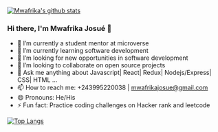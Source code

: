 [![Mwafrika's github stats](https://github-readme-stats.vercel.app/api?username=mwafrika&show_icons=true&theme=radical)](https://github.com/mwafrika/github-readme-stats)

### Hi there, I'm Mwafrika Josué 👋

 - 🔭 I’m currently a student mentor at microverse 
 - 🌱 I’m currently learning software development
 - 🤔 I’m looking for new opportunities in software development
 - 👯 I’m looking to collaborate on open source projects
 - 💬 Ask me anything about Javascript| React| Redux| Nodejs/Express| CSS| HTML ... 
 - 📫 How to reach me: +243995220038 | mwafrikajosue@gmail.com 
 - 😄 Pronouns: He/His
 - ⚡ Fun fact: Practice coding challenges on Hacker rank and leetcode

[![Top Langs](https://github-readme-stats.vercel.app/api/top-langs/?username=mwafrika&show_icons=true&theme=radical&layout=compact)](https://github.com/mwafrika/github-readme-stats)
